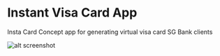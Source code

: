 # Instant Visa Card App
Insta Card
Concept app for generating virtual visa card SG Bank clients


![alt screenshot](https://res.cloudinary.com/plartfomx/image/upload/v1621255028/insta_huuaes.png)
